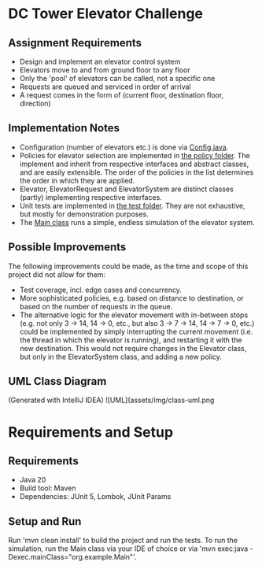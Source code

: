 # DC Tower Elevator Challenge

## Assignment Requirements
- Design and implement an elevator control system
- Elevators move to and from ground floor to any floor
- Only the 'pool' of elevators can be called, not a specific one
- Requests are queued and serviced in order of arrival
- A request comes in the form of (current floor, destination floor, direction)

## Implementation Notes
- Configuration (number of elevators etc.) is done via [Config.java](src/main/java/org/example/config/Config.java).
- Policies for elevator selection are implemented in [the policy folder](src/main/java/org/example/domain/policy). The implement and inherit from respective interfaces and abstract classes, and are easily extensible. The order of the policies in the list determines the order in which they are applied.
- Elevator, ElevatorRequest and ElevatorSystem are distinct classes (partly) implementing respective interfaces.
- Unit tests are implemented in [the test folder](src/test/java/org/example/domain). They are not exhaustive, but mostly for demonstration purposes.
- The [Main class](src/main/java/org/example/Main.java) runs a simple, endless simulation of the elevator system.

## Possible Improvements
The following improvements could be made, as the time and scope of this project did not allow for them:
- Test coverage, incl. edge cases and concurrency.
- More sophisticated policies, e.g. based on distance to destination, or based on the number of requests in the queue.
- The alternative logic for the elevator movement with in-between stops (e.g. not only 3 -> 14, 14 -> 0, etc., but also 3 -> 7 -> 14, 14 -> 7 -> 0, etc.) could be implemented by simply interrupting the current movement (i.e. the thread in which the elevator is running), and restarting it with the new destination. This would not require changes in the Elevator class, but only in the ElevatorSystem class, and adding a new policy.

## UML Class Diagram
(Generated with IntelliJ IDEA)
![UML](assets/img/class-uml.png

# Requirements and Setup

## Requirements
- Java 20
- Build tool: Maven
- Dependencies: JUnit 5, Lombok, JUnit Params

## Setup and Run
Run 'mvn clean install' to build the project and run the tests. To run the simulation, run the Main class via your IDE of choice or via 'mvn exec:java -Dexec.mainClass="org.example.Main"'.

